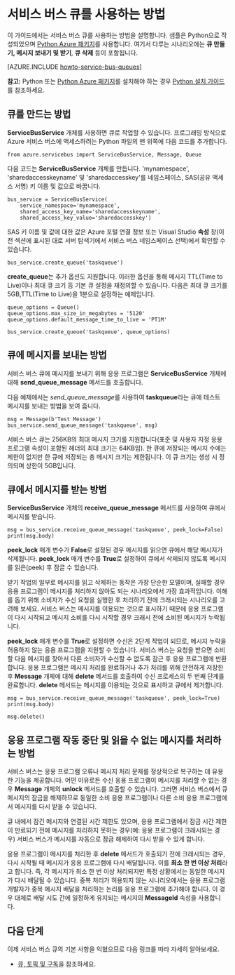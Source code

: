 <properties 
	pageTitle="서비스 버스 큐를 사용하는 방법(Python) | Microsoft Azure" 
	description="Python에서 Azure 서비스 버스 큐를 사용하는 방법에 대해 알아봅니다." 
	services="service-bus" 
	documentationCenter="python" 
	authors="huguesv" 
	manager="timlt" 
	editor=""/>

<tags 
	ms.service="service-bus" 
	ms.workload="tbd" 
	ms.tgt_pltfrm="na" 
	ms.devlang="python" 
	ms.topic="article" 
	ms.date="07/06/2015" 
	ms.author="huvalo"/>


# 서비스 버스 큐를 사용하는 방법

이 가이드에서는 서비스 버스 큐를 사용하는 방법을 설명합니다. 샘플은 Python으로 작성되었으며 [Python Azure 패키지][]를 사용합니다. 여기서 다루는 시나리오에는 **큐 만들기, 메시지 보내기 및 받기**, **큐 삭제** 등이 포함됩니다.

[AZURE.INCLUDE [howto-service-bus-queues](../../includes/howto-service-bus-queues.md)]

**참고:** Python 또는 [Python Azure 패키지][]를 설치해야 하는 경우 [Python 설치 가이드](../python-how-to-install.md)를 참조하세요.

## 큐를 만드는 방법

**ServiceBusService** 개체를 사용하면 큐로 작업할 수 있습니다. 프로그래밍 방식으로 Azure 서비스 버스에 액세스하려는 Python 파일의 맨 위쪽에 다음 코드를 추가합니다.

	from azure.servicebus import ServiceBusService, Message, Queue

다음 코드는 **ServiceBusService** 개체를 만듭니다. 'mynamespace', 'sharedaccesskeyname' 및 'sharedaccesskey'를 네임스페이스, SAS(공유 액세스 서명) 키 이름 및 값으로 바꿉니다.

	bus_service = ServiceBusService(
		service_namespace='mynamespace',
		shared_access_key_name='sharedaccesskeyname',
		shared_access_key_value='sharedaccesskey')

SAS 키 이름 및 값에 대한 값은 Azure 포털 연결 정보 또는 Visual Studio **속성** 창(이전 섹션에 표시된 대로 서버 탐색기에서 서비스 버스 네임스페이스 선택)에서 확인할 수 있습니다.

	bus_service.create_queue('taskqueue')

**create\_queue**는 추가 옵션도 지원합니다. 이러한 옵션을 통해 메시지 TTL(Time to Live)이나 최대 큐 크기 등 기본 큐 설정을 재정의할 수 있습니다. 다음은 최대 큐 크기를 5GB,TTL(Time to Live)을 1분으로 설정하는 예제입니다.

	queue_options = Queue()
	queue_options.max_size_in_megabytes = '5120'
	queue_options.default_message_time_to_live = 'PT1M'

	bus_service.create_queue('taskqueue', queue_options)

## 큐에 메시지를 보내는 방법

서비스 버스 큐에 메시지를 보내기 위해 응용 프로그램은 **ServiceBusService** 개체에 대해 **send\_queue\_message** 메서드를 호출합니다.

다음 예제에서는 *send\_queue\_message*를 사용하여 **taskqueue**라는 큐에 테스트 메시지를 보내는 방법을 보여 줍니다.

	msg = Message(b'Test Message')
	bus_service.send_queue_message('taskqueue', msg)

서비스 버스 큐는 256KB의 최대 메시지 크기를 지원합니다(표준 및 사용자 지정 응용 프로그램 속성이 포함된 헤더의 최대 크기는 64KB임). 한 큐에 저장되는 메시지 수에는 제한이 없지만 한 큐에 저장되는 총 메시지 크기는 제한됩니다. 이 큐 크기는 생성 시 정의되며 상한이 5GB입니다.

## 큐에서 메시지를 받는 방법

**ServiceBusService** 개체의 **receive\_queue\_message** 메서드를 사용하여 큐에서 메시지를 받습니다.

	msg = bus_service.receive_queue_message('taskqueue', peek_lock=False)
	print(msg.body)

**peek\_lock** 매개 변수가 **False**로 설정된 경우 메시지를 읽으면 큐에서 해당 메시지가 삭제됩니다. **peek\_lock** 매개 변수를 **True**로 설정하여 큐에서 삭제되지 않도록 메시지를 읽은(peek) 후 잠글 수 있습니다.

받기 작업의 일부로 메시지를 읽고 삭제하는 동작은 가장 단순한 모델이며, 실패할 경우 응용 프로그램이 메시지를 처리하지 않아도 되는 시나리오에서 가장 효과적입니다. 이해를 돕기 위해 소비자가 수신 요청을 실행한 후 처리하기 전에 크래시되는 시나리오를 고려해 보세요. 서비스 버스는 메시지를 이용되는 것으로 표시하기 때문에 응용 프로그램이 다시 시작되고 메시지 소비를 다시 시작할 경우 크래시 전에 소비된 메시지가 누락됩니다.

**peek\_lock** 매개 변수를 **True**로 설정하면 수신은 2단계 작업이 되므로, 메시지 누락을 허용하지 않는 응용 프로그램을 지원할 수 있습니다. 서비스 버스는 요청을 받으면 소비할 다음 메시지를 찾아서 다른 소비자가 수신할 수 없도록 잠근 후 응용 프로그램에 반환합니다. 응용 프로그램은 메시지 처리를 완료하거나 추가 처리를 위해 안전하게 저장한 후 **Message** 개체에 대해 **delete** 메서드를 호출하여 수신 프로세스의 두 번째 단계를 완료합니다. **delete** 메서드는 메시지를 이용되는 것으로 표시하고 큐에서 제거합니다.

	msg = bus_service.receive_queue_message('taskqueue', peek_lock=True)
	print(msg.body)

	msg.delete()

## 응용 프로그램 작동 중단 및 읽을 수 없는 메시지를 처리하는 방법

서비스 버스는 응용 프로그램 오류나 메시지 처리 문제를 정상적으로 복구하는 데 유용한 기능을 제공합니다. 어떤 이유로든 수신 응용 프로그램이 메시지를 처리할 수 없는 경우 **Message** 개체의 **unlock** 메서드를 호출할 수 있습니다. 그러면 서비스 버스에서 큐 메시지의 잠금을 해제하므로 동일한 소비 응용 프로그램이나 다른 소비 응용 프로그램에서 메시지를 다시 받을 수 있습니다.

큐 내에서 잠긴 메시지와 연결된 시간 제한도 있으며, 응용 프로그램에서 잠금 시간 제한이 만료되기 전에 메시지를 처리하지 못하는 경우(예: 응용 프로그램이 크래시되는 경우) 서비스 버스가 메시지를 자동으로 잠금 해제하여 다시 받을 수 있게 합니다.

응용 프로그램이 메시지를 처리한 후 **delete** 메서드가 호출되기 전에 크래시되는 경우, 다시 시작될 때 메시지가 응용 프로그램에 다시 배달됩니다. 이를 **최소 한 번 이상 처리**라고 합니다. 즉, 각 메시지가 최소 한 번 이상 처리되지만 특정 상황에서는 동일한 메시지가 다시 배달될 수 있습니다. 중복 처리가 허용되지 않는 시나리오에서는 응용 프로그램 개발자가 중복 메시지 배달을 처리하는 논리를 응용 프로그램에 추가해야 합니다. 이 경우 대체로 배달 시도 간에 일정하게 유지되는 메시지의 **MessageId** 속성을 사용합니다.

## 다음 단계

이제 서비스 버스 큐의 기본 사항을 익혔으므로 다음 링크를 따라 자세히 알아보세요.

-   [큐, 토픽 및 구독][]을 참조하세요.

[Azure Management Portal]: http://manage.windowsazure.com
[Python Azure 패키지]: https://pypi.python.org/pypi/azure
[큐, 토픽 및 구독]: service-bus-queues-topics-subscriptions.md
 

<!---HONumber=Sept15_HO2-->